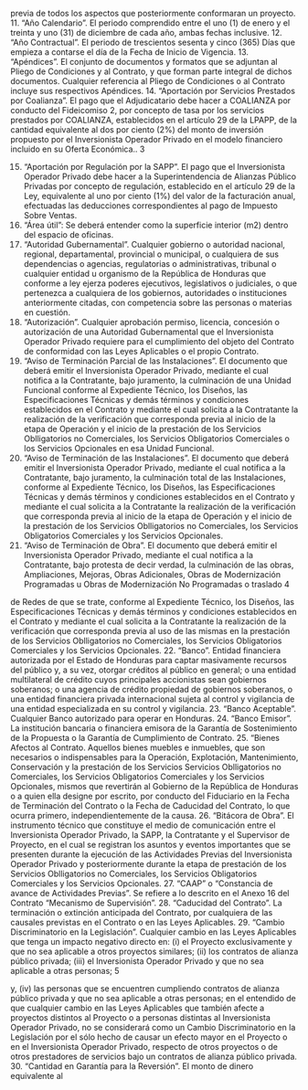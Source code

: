 previa de todos los aspectos que posteriormente conformaran un proyecto.
11. “Año Calendario”. El periodo comprendido entre el uno (1) de enero y el treinta y
uno (31) de diciembre de cada año, ambas fechas inclusive.
12. “Año Contractual”. El periodo de trescientos sesenta y cinco (365) Días que
empieza a contarse el día de la Fecha de Inicio de Vigencia.
13. “Apéndices”. El conjunto de documentos y formatos que se adjuntan al Pliego de
Condiciones y al Contrato, y que forman parte integral de dichos documentos. Cualquier
referencia al Pliego de Condiciones o al Contrato incluye sus respectivos Apéndices.
14. “Aportación por Servicios Prestados por Coalianza”. El pago que el
Adjudicatario debe hacer a COALIANZA por conducto del Fideicomiso 2, por concepto
de tasa por los servicios prestados por COALIANZA, establecidos en el artículo 29 de la
LPAPP, de la cantidad equivalente al dos por ciento (2%) del monto de inversión
propuesto por el Inversionista Operador Privado en el modelo financiero incluido en su
Oferta Económica..
3

15. “Aportación por Regulación por la SAPP”. El pago que el Inversionista Operador
Privado debe hacer a la Superintendencia de Alianzas Público Privadas por concepto
de regulación, establecido en el artículo 29 de la Ley, equivalente al uno por ciento (1%)
del valor de la facturación anual, efectuadas las deducciones correspondientes al pago
de Impuesto Sobre Ventas.
16. “Área útil”: Se deberá entender como la superficie interior (m2) dentro del espacio
de oficinas.
17. “Autoridad Gubernamental”. Cualquier gobierno o autoridad nacional, regional,
departamental, provincial o municipal, o cualquiera de sus dependencias o agencias,
regulatorias o administrativas, tribunal o cualquier entidad u organismo de la República
de Honduras que conforme a ley ejerza poderes ejecutivos, legislativos o judiciales, o
que pertenezca a cualquiera de los gobiernos, autoridades o instituciones anteriormente
citadas, con competencia sobre las personas o materias en cuestión.
18. “Autorización”. Cualquier aprobación permiso, licencia, concesión o autorización
de una Autoridad Gubernamental que el Inversionista Operador Privado requiere para el
cumplimiento del objeto del Contrato de conformidad con las Leyes Aplicables o el
propio Contrato.
19. “Aviso de Terminación Parcial de las Instalaciones”. El documento que deberá
emitir el Inversionista Operador Privado, mediante el cual notifica a la Contratante, bajo
juramento, la culminación de una Unidad Funcional conforme al Expediente Técnico, los
Diseños, las Especificaciones Técnicas y demás términos y condiciones establecidos
en el Contrato y mediante el cual solicita a la Contratante la realización de la
verificación que corresponda previa al inicio de la etapa de Operación y el inicio de la
prestación de los Servicios Oblligatorios no Comerciales, los Servicios Obligatorios
Comerciales o los Servicios Opcionales en esa Unidad Funcional.
20. “Aviso de Terminación de las Instalaciones”. El documento que deberá emitir el
Inversionista Operador Privado, mediante el cual notifica a la Contratante, bajo
juramento, la culminación total de las Instalaciones, conforme al Expediente Técnico,
los Diseños, las Especificaciones Técnicas y demás términos y condiciones
establecidos en el Contrato y mediante el cual solicita a la Contratante la realización de
la verificación que corresponda previa al inicio de la etapa de Operación y el inicio de la
prestación de los Servicios Oblligatorios no Comerciales, los Servicios Obligatorios
Comerciales y los Servicios Opcionales.
21. “Aviso de Terminación de Obra”. El documento que deberá emitir el Inversionista
Operador Privado, mediante el cual notifica a la Contratante, bajo protesta de decir
verdad, la culminación de las obras, Ampliaciones, Mejoras, Obras Adicionales, Obras
de Modernización Programadas u Obras de Modernización No Programadas o traslado
4

de Redes de que se trate, conforme al Expediente Técnico, los Diseños, las
Especificaciones Técnicas y demás términos y condiciones establecidos en el Contrato
y mediante el cual solicita a la Contratante la realización de la verificación que
corresponda previa al uso de las mismas en la prestación de los Servicios Oblligatorios
no Comerciales, los Servicios Obligatorios Comerciales y los Servicios Opcionales.
22. “Banco”. Entidad financiera autorizada por el Estado de Honduras para captar
masivamente recursos del público y, a su vez, otorgar créditos al público en general; o
una entidad multilateral de crédito cuyos principales accionistas sean gobiernos
soberanos; o una agencia de crédito propiedad de gobiernos soberanos, o una entidad
financiera privada internacional sujeta al control y vigilancia de una entidad
especializada en su control y vigilancia.
23. “Banco Aceptable”. Cualquier Banco autorizado para operar en Honduras.
24. “Banco Emisor”. La institución bancaria o financiera emisora de la Garantía de
Sostenimiento de la Propuesta o la Garantía de Cumplimiento de Contrato.
25. “Bienes Afectos al Contrato. Aquellos bienes muebles e inmuebles, que son
necesarios o indispensables para la Operación, Explotación, Mantenimiento,
Conservación y la prestación de los Servicios Servicios Oblligatorios no Comerciales,
los Servicios Obligatorios Comerciales y los Servicios Opcionales, mismos que
revertirán al Gobierno de la República de Honduras o a quien ella designe por escrito,
por conducto del Fiduciario en la Fecha de Terminación del Contrato o la Fecha de
Caducidad del Contrato, lo que ocurra primero, independientemente de la causa.
26. “Bitácora de Obra”. El instrumento técnico que constituye el medio de
comunicación entre el Inversionista Operador Privado, la SAPP, la Contratante y el
Supervisor de Proyecto, en el cual se registran los asuntos y eventos importantes que
se presenten durante la ejecución de las Actividades Previas del Inversionista Operador
Privado y posteriormente durante la etapa de prestación de los Servicios Oblligatorios
no Comerciales, los Servicios Obligatorios Comerciales y los Servicios Opcionales.
27. “CAAP” o “Constancia de avance de Actividades Previas”. Se refiere a lo
descrito en el Anexo 16 del Contrato “Mecanismo de Supervisión”.
28. “Caducidad del Contrato”. La terminación o extinción anticipada del Contrato, por
cualquiera de las causales previstas en el Contrato o en las Leyes Aplicables.
29. “Cambio Discriminatorio en la Legislación”. Cualquier cambio en las Leyes
Aplicables que tenga un impacto negativo directo en: (i) el Proyecto exclusivamente y
que no sea aplicable a otros proyectos similares; (ii) los contratos de alianza público
privada; (iii) el Inversionista Operador Privado y que no sea aplicable a otras personas;
5

y, (iv) las personas que se encuentren cumpliendo contratos de alianza público privada
y que no sea aplicable a otras personas; en el entendido de que cualquier cambio en
las Leyes Aplicables que también afecte a proyectos distintos al Proyecto o a personas
distintas al Inversionista Operador Privado, no se considerará como un Cambio
Discriminatorio en la Legislación por el sólo hecho de causar un efecto mayor en el
Proyecto o en el Inversionista Operador Privado, respecto de otros proyectos o de otros
prestadores de servicios bajo un contratos de alianza público privada.
30. “Cantidad en Garantía para la Reversión”. El monto de dinero equivalente al
